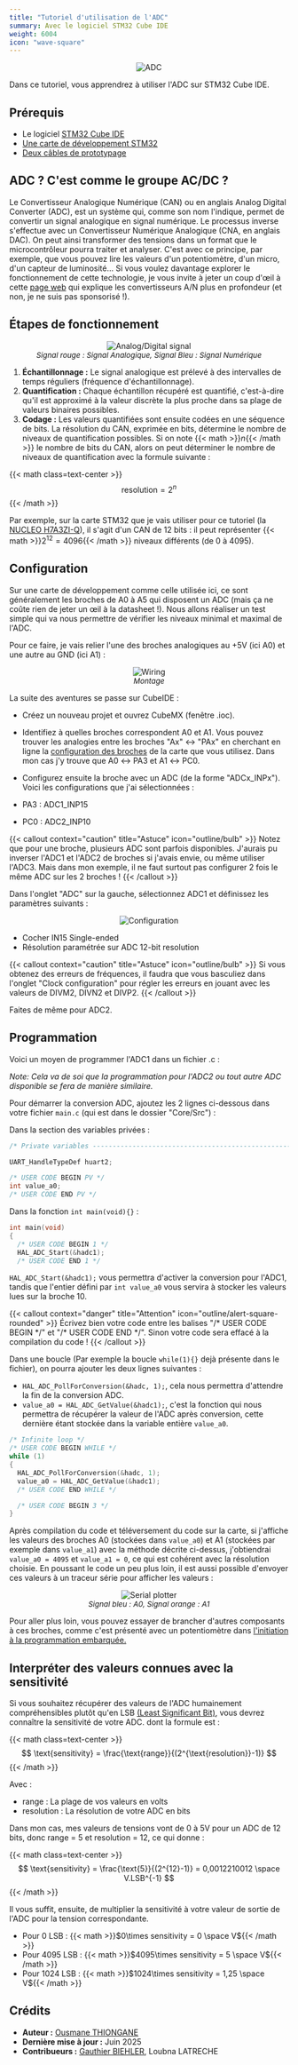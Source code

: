 ```yaml
---
title: "Tutoriel d'utilisation de l'ADC"
summary: Avec le logiciel STM32 Cube IDE
weight: 6004
icon: "wave-square"
---
```


<p align="center">
    <img src="/chroma/images/adc1.png" alt="ADC" class="w-full h-auto" />
</p>

Dans ce tutoriel, vous apprendrez à utiliser l'ADC sur STM32 Cube IDE.

## Prérequis

* Le logiciel [STM32 Cube IDE](https://www.st.com/en/development-tools/stm32cubeide.html)
* [Une carte de développement STM32](https://www.st.com/en/evaluation-tools/stm32-nucleo-boards.html)
* [Deux câbles de prototypage](/chroma/images/_cables.png)

## ADC ? C'est comme le groupe AC/DC ?

Le Convertisseur Analogique Numérique (CAN) ou en anglais Analog Digital Converter (ADC), est un système qui, comme son nom l'indique, permet de convertir un signal analogique en signal numérique. Le processus inverse s'effectue avec un Convertisseur Numérique Analogique (CNA, en anglais DAC). On peut ainsi transformer des tensions dans un format que le microcontrôleur pourra traiter et analyser. C'est avec ce principe, par exemple, que vous pouvez lire les valeurs d'un potentiomètre, d'un micro, d'un capteur de luminosité... Si vous voulez davantage explorer le fonctionnement de cette technologie, je vous invite à jeter un coup d'œil à cette [page web](https://dewesoft.com/fr/blog/c-quoi-convertisseur-can) qui explique les convertisseurs A/N plus en profondeur (et non, je ne suis pas sponsorisé !).

## Étapes de fonctionnement

<p align="center">
    <img src="/chroma/images/adc2.png" alt="Analog/Digital signal" class="w-full h-auto" />
    </br>
    <em style="font-size: 0.95em;">Signal rouge : Signal Analogique, Signal Bleu : Signal Numérique</em>
</p>

1. **Échantillonnage :** Le signal analogique est prélevé à des intervalles de temps réguliers (fréquence d'échantillonnage).
2. **Quantification :** Chaque échantillon récupéré est quantifié, c'est-à-dire qu'il est approximé à la valeur discrète la plus proche dans sa plage de valeurs binaires possibles.
3. **Codage :** Les valeurs quantifiées sont ensuite codées en une séquence de bits. La résolution du CAN, exprimée en bits, détermine le nombre de niveaux de quantification possibles. Si on note {{< math >}}$n${{< /math >}} le nombre de bits du CAN, alors on peut déterminer le nombre de niveaux de quantification avec la formule suivante :

{{< math class=text-center >}}
$$
\text{resolution} = 2^n
$$
{{< /math >}}

Par exemple, sur la carte STM32 que je vais utiliser pour ce tutoriel (la [NUCLEO H7A3ZI-Q](https://www.st.com/en/evaluation-tools/nucleo-h7a3zi-q.html)), il s'agit d'un CAN de 12 bits : il peut représenter {{< math >}}$2^{12} = 4096${{< /math >}} niveaux différents (de 0 à 4095).

## Configuration

Sur une carte de développement comme celle utilisée ici, ce sont généralement les broches de A0 à A5 qui disposent un ADC (mais ça ne coûte rien de jeter un œil à la datasheet !). Nous allons réaliser un test simple qui va nous permettre de vérifier les niveaux minimal et maximal de l'ADC.

Pour ce faire, je vais relier l'une des broches analogiques au +5V (ici A0) et une autre au GND (ici A1) :

<p align="center">
    <img src="/chroma/images/adc3.png" alt="Wiring" class="w-full h-auto" />
    </br>
    <em style="font-size: 0.95em;">Montage</em>
</p>

La suite des aventures se passe sur CubeIDE :

* Créez un nouveau projet et ouvrez CubeMX (fenêtre .ioc).
* Identifiez à quelles broches correspondent A0 et A1. Vous pouvez trouver les analogies entre les broches "Ax" ↔ "PAx" en cherchant en ligne la [configuration des broches](https://os.mbed.com/platforms/ST-Nucleo-H7A3ZI-Q/#board-pinout) de la carte que vous utilisez. Dans mon cas j'y trouve que A0 ↔ PA3 et A1 ↔ PC0.
* Configurez ensuite la broche avec un ADC (de la forme "ADCx_INPx"). Voici les configurations que j'ai sélectionnées :

* PA3 : ADC1_INP15
* PC0 : ADC2_INP10

{{< callout context="caution" title="Astuce" icon="outline/bulb" >}}
Notez que pour une broche, plusieurs ADC sont parfois disponibles. J'aurais pu inverser l'ADC1 et l'ADC2 de broches si j'avais envie, ou même utiliser l'ADC3. Mais dans mon exemple, il ne faut surtout pas configurer 2 fois le même ADC sur les 2 broches !
{{< /callout >}}

Dans l'onglet "ADC" sur la gauche, sélectionnez ADC1 et définissez les paramètres suivants :

<p align="center">
    <img src="/chroma/images/adc4.png" alt="Configuration" class="w-full h-auto" />
    </br>
</p>

* Cocher IN15 Single-ended
* Résolution paramétrée sur ADC 12-bit resolution

{{< callout context="caution" title="Astuce" icon="outline/bulb" >}}
Si vous obtenez des erreurs de fréquences, il faudra que vous basculiez dans l'onglet "Clock configuration" pour régler les erreurs en jouant avec les valeurs de DIVM2, DIVN2 et DIVP2.
{{< /callout >}}

Faites de même pour ADC2.

## Programmation

Voici un moyen de programmer l'ADC1 dans un fichier .c :

_Note: Cela va de soi que la programmation pour l'ADC2 ou tout autre ADC disponible se fera de manière similaire._

Pour démarrer la conversion ADC, ajoutez les 2 lignes ci-dessous dans votre fichier `main.c` (qui est dans le dossier "Core/Src") :

Dans la section des variables privées :

```c {title="main.c", lineNos=true lineNoStart=43, hl_lines=[6]}
/* Private variables ---------------------------------------------------------*/

UART_HandleTypeDef huart2;

/* USER CODE BEGIN PV */
int value_a0;
/* USER CODE END PV */
```

Dans la fonction `int main(void){}` :

```c {title="main.c", lineNos=true lineNoStart=65, hl_lines=[4]}
int main(void)
{
  /* USER CODE BEGIN 1 */
  HAL_ADC_Start(&hadc1);
  /* USER CODE END 1 */
```

`HAL_ADC_Start(&hadc1);` vous permettra d'activer la conversion pour l'ADC1, tandis que l'entier défini par `int value_a0` vous servira à stocker les valeurs lues sur la broche 10.

{{< callout context="danger" title="Attention" icon="outline/alert-square-rounded" >}}
Écrivez bien votre code entre les balises "/\* USER CODE BEGIN \*/" et "/\* USER CODE END \*/". Sinon votre code sera effacé à la compilation du code !
{{< /callout >}}

Dans une boucle (Par exemple la boucle `while(1){}` dejà présente dans le fichier), on pourra ajouter les deux lignes suivantes :

* `HAL_ADC_PollForConversion(&hadc, 1);`, cela nous permettra d'attendre la fin de la conversion ADC.
* `value_a0 = HAL_ADC_GetValue(&hadc1);`, c'est la fonction qui nous permettra de récupérer la valeur de l'ADC après conversion, cette dernière étant stockée dans la variable entière `value_a0`.

``` c {title="main.c", lineNos=true lineNoStart=99, hl_lines=[5,6]}
/* Infinite loop */
/* USER CODE BEGIN WHILE */
while (1)
{
  HAL_ADC_PollForConversion(&hadc, 1);
  value_a0 = HAL_ADC_GetValue(&hadc1);
  /* USER CODE END WHILE */

  /* USER CODE BEGIN 3 */
}
```

Après compilation du code et téléversement du code sur la carte, si j'affiche les valeurs des broches A0 (stockées dans `value_a0`) et A1 (stockées par exemple dans `value_a1`) avec la méthode décrite ci-dessus, j'obtiendrai `value_a0 = 4095` et `value_a1 = 0`, ce qui est cohérent avec la résolution choisie. En poussant le code un peu plus loin, il est aussi possible d'envoyer ces valeurs à un traceur série pour afficher les valeurs :

<p align="center">
    <img src="/chroma/images/adc5.png" alt="Serial plotter" class="w-full h-auto" />
    </br>
    <em style="font-size: 0.95em;">Signal bleu : A0, Signal orange : A1</em>
</p>

Pour aller plus loin, vous pouvez essayer de brancher d'autres composants à ces broches, comme c'est présenté avec un potentiomètre dans [l'initiation à la programmation embarquée.]()

## Interpréter des valeurs connues avec la sensitivité

Si vous souhaitez récupérer des valeurs de l'ADC humainement compréhensibles plutôt qu'en LSB [(Least Significant Bit)](https://fr.wikipedia.org/wiki/Bit_de_poids_faible#Signal_num%C3%A9ris%C3%A9), vous devrez connaître la sensitivité de votre ADC. dont la formule est :

{{< math class=text-center >}}
$$
\text{sensitivity} = \frac{\text{range}}{(2^{\text{resolution}}-1)}
$$
{{< /math >}}

Avec :

* range : La plage de vos valeurs en volts
* resolution : La résolution de votre ADC en bits

Dans mon cas, mes valeurs de tensions vont de 0 à 5V pour un ADC de 12 bits, donc range = 5 et resolution = 12, ce qui donne :

{{< math class=text-center >}}
$$
\text{sensitivity} = \frac{\text{5}}{(2^{12}-1)} = 0,0012210012 \space V.LSB^{-1}
$$
{{< /math >}}

Il vous suffit, ensuite, de multiplier la sensitivité à votre valeur de sortie de l'ADC pour la tension correspondante.

* Pour 0 LSB : {{< math >}}$0\times sensitivity = 0 \space V${{< /math >}}
* Pour 4095 LSB : {{< math >}}$4095\times sensitivity = 5 \space V${{< /math >}}
* Pour 1024 LSB : {{< math >}}$1024\times sensitivity = 1,25 \space V${{< /math >}}

## Crédits

* **Auteur :** [Ousmane THIONGANE](https://github.com/Mowibox)
* **Dernière mise à jour :** Juin 2025
* **Contribueurs :** [Gauthier BIEHLER](https://github.com/Minorzar), Loubna LATRECHE
